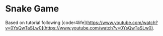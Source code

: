 # Snake Game

Based on tutorial following [coder4life](https://www.youtube.com/watch?v=0YsQwTaSLw0](https://www.youtube.com/watch?v=0YsQwTaSLw0).
